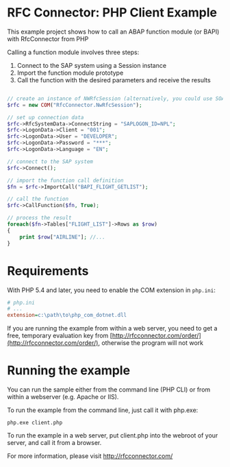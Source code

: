 # RFC Connector: PHP Client Example

This example project shows how to call an ABAP function module (or BAPI) with RfcConnector from PHP

Calling a function module involves three steps:

1. Connect to the SAP system using a Session instance
2. Import the function module prototype
3. Call the function with the desired parameters and receive the results

```php

// create an instance of NWRfcSession (alternatively, you could use SOAPSession)
$rfc = new COM("RfcConnector.NwRfcSession");

// set up connection data
$rfc->RfcSystemData->ConnectString = "SAPLOGON_ID=NPL";
$rfc->LogonData->Client = "001";
$rfc->LogonData->User = "DEVELOPER";
$rfc->LogonData->Password = "***";
$rfc->LogonData->Language = "EN";

// connect to the SAP system
$rfc->Connect();

// import the function call definition
$fn = $rfc->ImportCall("BAPI_FLIGHT_GETLIST");

// call the function
$rfc->CallFunction($fn, True);

// process the result
foreach($fn->Tables["FLIGHT_LIST"]->Rows as $row)
{
	print $row["AIRLINE"]; //...
}
```

# Requirements

With PHP 5.4 and later, you need to enable the COM extension in `php.ini`:

```ini
# php.ini
# ...
extension=c:\path\to\php_com_dotnet.dll
```

If you are running the example from within a web server, you need to get a free, 
temporary evaluation key from [http://rfcconnector.com/order/](http://rfcconnector.com/order/),
otherwise the program will not work

# Running the example

You can run the sample either from the command line (PHP CLI) or from within a webserver (e.g. Apache or IIS).

To run the example from the command line, just call it with php.exe:

```
php.exe client.php
```

To run the example in a web server, put client.php into the webroot of your server, and call it from a browser.

For more information, please visit http://rfcconnector.com/
